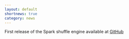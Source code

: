 ```yaml
---
layout: default
shortnews: true
category: news
---
```

First release of the Spark shuffle engine available at [GitHub](http://github.com/zrlio/spark-io)
